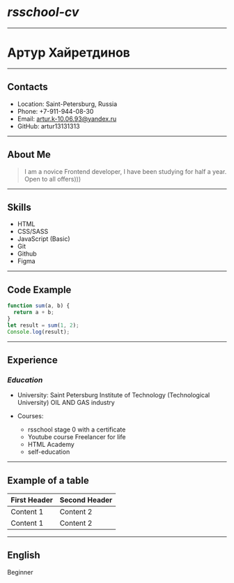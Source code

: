 # **_rsschool-cv_**

---

# Артур Хайретдинов

---

## Contacts

- Location: Saint-Petersburg, Russia
- Phone: +7-911-944-08-30
- Email: artur.k-10.06.93@yandex.ru
- GitHub: artur13131313

---

## About Me

> I am a novice Frontend developer, I have been studying for half a year. Open to all offers)))

---

## Skills

- HTML
- CSS/SASS
- JavaScript (Basic)
- Git
- Github
- Figma

---

## Code Example

```js
function sum(a, b) {
  return a + b;
}
let result = sum(1, 2);
Console.log(result);
```

---

## Experience

### _Education_

- University: Saint Petersburg Institute of Technology (Technological University) OIL AND GAS industry
- Courses:

  - rsschool stage 0 with a certificate
  - Youtube course Freelancer for life
  - HTML Academy
  - self-education

---

## Example of a table

| First Header | Second Header |
| ------------ | ------------- |
| Content 1    | Content 2     |
| Content 1    | Content 2     |

---

## English

Beginner
